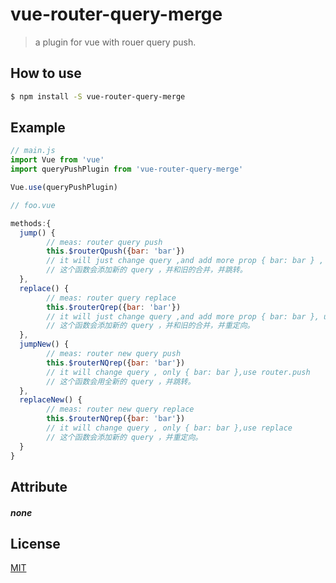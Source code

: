# vue-router-query-merge

> a plugin for vue with rouer query push.

## How to use

```bash
$ npm install -S vue-router-query-merge
```

## Example

```javascript
// main.js
import Vue from 'vue'
import queryPushPlugin from 'vue-router-query-merge'

Vue.use(queryPushPlugin)

// foo.vue

methods:{
  jump() {
        // meas: router query push
        this.$routerQpush({bar: 'bar'})
        // it will just change query ,and add more prop { bar: bar } , use router.push.
        // 这个函数会添加新的 query ，并和旧的合并，并跳转。
  },
  replace() {
        // meas: router query replace
        this.$routerQrep({bar: 'bar'})
        // it will just change query ,and add more prop { bar: bar }, use replace.
        // 这个函数会添加新的 query ，并和旧的合并，并重定向。
  },
  jumpNew() {
        // meas: router new query push
        this.$routerNQrep({bar: 'bar'})
        // it will change query , only { bar: bar },use router.push
        // 这个函数会用全新的 query ，并跳转。
  },
  replaceNew() {
        // meas: router new query replace
        this.$routerNQrep({bar: 'bar'})
        // it will change query , only { bar: bar },use replace
        // 这个函数会添加新的 query ，并重定向。
  }
}
```

## Attribute
##### none
## License

[MIT](http://opensource.org/licenses/MIT)
